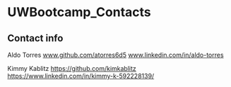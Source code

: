 # UWBootcamp_Contacts

## Contact info

Aldo Torres   www.github.com/atorres6d5 www.linkedin.com/in/aldo-torres

Kimmy Kablitz https://github.com/kimkablitz https://www.linkedin.com/in/kimmy-k-592228139/
